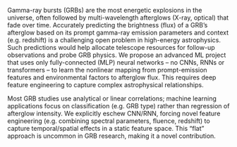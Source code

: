 Gamma-ray bursts (GRBs) are the most energetic explosions in the universe, often followed by multi-wavelength afterglows (X-ray, optical) that fade over time. Accurately predicting the brightness (flux) of a GRB’s afterglow based on its prompt gamma-ray emission parameters and context (e.g. redshift) is a challenging open problem in high-energy astrophysics. Such predictions would help allocate telescope resources for follow-up observations and probe GRB physics. We propose an advanced ML project that uses only fully-connected (MLP) neural networks – no CNNs, RNNs or transformers – to learn the nonlinear mapping from prompt-emission features and environmental factors to afterglow flux. This requires deep feature engineering to capture complex astrophysical relationships.


Most GRB studies use analytical or linear correlations; machine learning applications focus on classification (e.g. GRB type) rather than regression of afterglow intensity. We explicitly eschew CNN/RNN, forcing novel feature engineering (e.g. combining spectral parameters, fluence, redshift) to capture temporal/spatial effects in a static feature space. This “flat” approach is uncommon in GRB research, making it a novel contribution.
